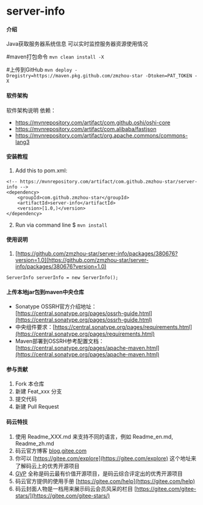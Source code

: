 # server-info

#### 介绍
Java获取服务器系统信息
可以实时监控服务器资源使用情况

#maven打包命令
`mvn clean install -X`

#上传到GitHub
`mvn deploy -Dregistry=https://maven.pkg.github.com/zmzhou-star -Dtoken=PAT_TOKEN -X`

#### 软件架构
软件架构说明
依赖：
* https://mvnrepository.com/artifact/com.github.oshi/oshi-core
* https://mvnrepository.com/artifact/com.alibaba/fastjson
* https://mvnrepository.com/artifact/org.apache.commons/commons-lang3

#### 安装教程

1. Add this to pom.xml:

```
<!-- https://mvnrepository.com/artifact/com.github.zmzhou-star/server-info -->
<dependency>
    <groupId>com.github.zmzhou-star</groupId>
    <artifactId>server-info</artifactId>
    <version>[1.0,)</version>
</dependency>
```

2. Run via command line
$ `mvn install`
#### 使用说明

1.  [https://github.com/zmzhou-star/server-info/packages/380676?version=1.0](https://github.com/zmzhou-star/server-info/packages/380676?version=1.0)

```
ServerInfo serverInfo = new ServerInfo();
```

#### 上传本地jar包到maven中央仓库
* Sonatype OSSRH官方介绍地址：[https://central.sonatype.org/pages/ossrh-guide.html](https://central.sonatype.org/pages/ossrh-guide.html)
* 中央组件要求：[https://central.sonatype.org/pages/requirements.html](https://central.sonatype.org/pages/requirements.html)
* Maven部署到OSSRH参考配置文档： [https://central.sonatype.org/pages/apache-maven.html](https://central.sonatype.org/pages/apache-maven.html)

#### 参与贡献

1.  Fork 本仓库
2.  新建 Feat_xxx 分支
3.  提交代码
4.  新建 Pull Request


#### 码云特技

1.  使用 Readme\_XXX.md 来支持不同的语言，例如 Readme\_en.md, Readme\_zh.md
2.  码云官方博客 [blog.gitee.com](https://blog.gitee.com)
3.  你可以 [https://gitee.com/explore](https://gitee.com/explore) 这个地址来了解码云上的优秀开源项目
4.  [GVP](https://gitee.com/gvp) 全称是码云最有价值开源项目，是码云综合评定出的优秀开源项目
5.  码云官方提供的使用手册 [https://gitee.com/help](https://gitee.com/help)
6.  码云封面人物是一档用来展示码云会员风采的栏目 [https://gitee.com/gitee-stars/](https://gitee.com/gitee-stars/)

